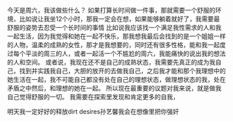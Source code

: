 今天是周六，我该做些什么？
如果打算长时间做一件事，那就需要一个舒服的环境，比如说让我坐12个小时，那我一定会在想，如果能够躺着就好了，我需要最舒服的姿势去忍受一个长时间的事情
比如说我应该找一个满足我性需求的人和我一起生活，因为我觉得和她在一起不快乐，那我想我最后会找到的是一个姐姐一样的人物，温柔的成熟的女性，那才是我想要的，同时还有很多性格，能和我一起度过每个平淡的周三的人，或者一起活一个不尴尬的周六，我能痛快的说出我的想法的人和空间。
或者说，我现在还不是自己的成熟状态，我需要先真正的成为我自己，找到并实践我自己，大胆的放开的去做我自己，之后我才能和那个我理想中的她生活在一起，我不可能自己都没有处在自己的理想状态，做理想状态的我，处在矛盾之中然后，和理想的她在一起。
所以现在最重要的议题对我来说，就是做我自己觉得舒服的一切。
我需要在探索里发现和肯定更多的自我，

明天我一定好好的释放dirt desires孙艺馨我会在想像里把你强奸